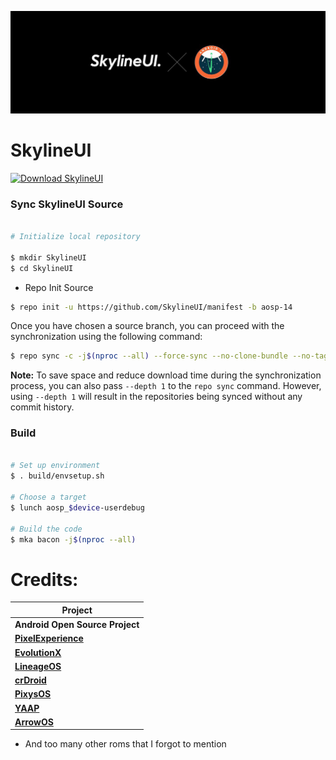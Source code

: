 ![SkylineUI](https://github.com/SkylineUI/manifest/raw/aosp-14/SkylineUIBanner.png)

# SkylineUI #

[![Download SkylineUI](https://img.shields.io/sourceforge/dt/skylineui.svg)](https://sourceforge.net/projects/skylineui/files/latest/download)

### Sync SkylineUI Source ###

```bash

# Initialize local repository

$ mkdir SkylineUI
$ cd SkylineUI
```

- Repo Init Source
```bash
$ repo init -u https://github.com/SkylineUI/manifest -b aosp-14
```

Once you have chosen a source branch, you can proceed with the synchronization using the following command:
```bash
$ repo sync -c -j$(nproc --all) --force-sync --no-clone-bundle --no-tags
```
**Note:** To save space and reduce download time during the synchronization process, you can also pass `--depth 1` to the `repo sync` command. However, using `--depth 1` will result in the repositories being synced without any commit history.

### Build ###

```bash

# Set up environment
$ . build/envsetup.sh

# Choose a target
$ lunch aosp_$device-userdebug

# Build the code
$ mka bacon -j$(nproc --all)
```

# Credits:

| Project                           |
|-------------------------------|
| **Android Open Source Project**   |
| [**PixelExperience**](https://github.com/PixelExperience) |
| [**EvolutionX**](https://github.com/Evolution-X) |
| [**LineageOS**](https://github.com/LineageOS) |
| [**crDroid**](https://github.com/crdroidandroid) |
| [**PixysOS**](https://github.com/PixysOS) |
| [**YAAP**](https://github.com/yaap) |
| [**ArrowOS**](https://github.com/ArrowOS) |
 * And too many other roms that I forgot to mention

